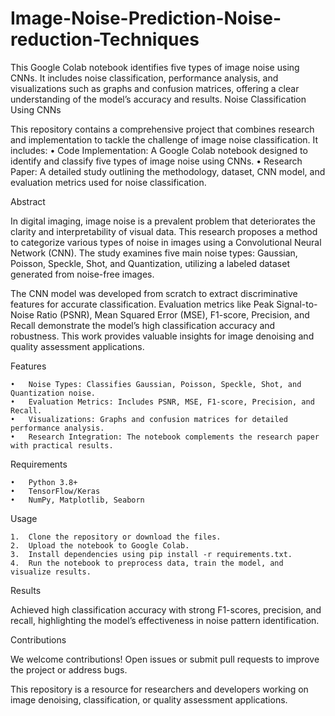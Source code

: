 # Image-Noise-Prediction-Noise-reduction-Techniques
This Google Colab notebook identifies five types of image noise using CNNs. It includes noise classification, performance analysis, and visualizations such as graphs and confusion matrices, offering a clear understanding of the model’s accuracy and results.
 Noise Classification Using CNNs

This repository contains a comprehensive project that combines research and implementation to tackle the challenge of image noise classification. It includes:
	•	Code Implementation: A Google Colab notebook designed to identify and classify five types of image noise using CNNs.
	•	Research Paper: A detailed study outlining the methodology, dataset, CNN model, and evaluation metrics used for noise classification.

Abstract

In digital imaging, image noise is a prevalent problem that deteriorates the clarity and interpretability of visual data. This research proposes a method to categorize various types of noise in images using a Convolutional Neural Network (CNN). The study examines five main noise types: Gaussian, Poisson, Speckle, Shot, and Quantization, utilizing a labeled dataset generated from noise-free images.

The CNN model was developed from scratch to extract discriminative features for accurate classification. Evaluation metrics like Peak Signal-to-Noise Ratio (PSNR), Mean Squared Error (MSE), F1-score, Precision, and Recall demonstrate the model’s high classification accuracy and robustness. This work provides valuable insights for image denoising and quality assessment applications.

Features

	•	Noise Types: Classifies Gaussian, Poisson, Speckle, Shot, and Quantization noise.
	•	Evaluation Metrics: Includes PSNR, MSE, F1-score, Precision, and Recall.
	•	Visualizations: Graphs and confusion matrices for detailed performance analysis.
	•	Research Integration: The notebook complements the research paper with practical results.

Requirements

	•	Python 3.8+
	•	TensorFlow/Keras
	•	NumPy, Matplotlib, Seaborn

Usage

	1.	Clone the repository or download the files.
	2.	Upload the notebook to Google Colab.
	3.	Install dependencies using pip install -r requirements.txt.
	4.	Run the notebook to preprocess data, train the model, and visualize results.

Results

Achieved high classification accuracy with strong F1-scores, precision, and recall, highlighting the model’s effectiveness in noise pattern identification.

Contributions

We welcome contributions! Open issues or submit pull requests to improve the project or address bugs.

This repository is a resource for researchers and developers working on image denoising, classification, or quality assessment applications.
